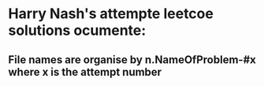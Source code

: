# Harry Nash's attempte leetcoe solutions ocumente:
## File names are organise by n.NameOfProblem-#x where x is the attempt number
